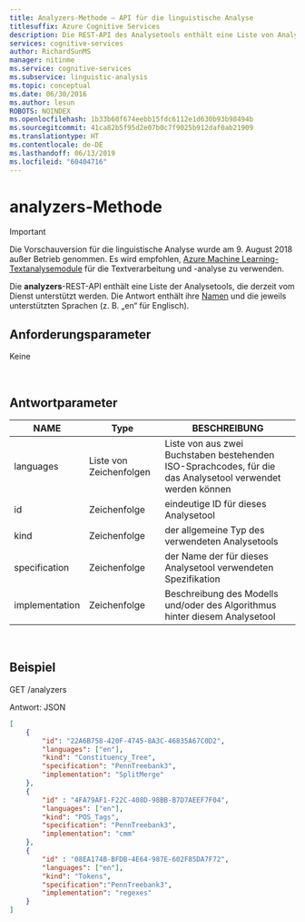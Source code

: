```yaml
---
title: Analyzers-Methode – API für die linguistische Analyse
titlesuffix: Azure Cognitive Services
description: Die REST-API des Analysetools enthält eine Liste von Analysemodulen, die derzeit von der API für die linguistische Analyse unterstützt werden.
services: cognitive-services
author: RichardSunMS
manager: nitinme
ms.service: cognitive-services
ms.subservice: linguistic-analysis
ms.topic: conceptual
ms.date: 06/30/2016
ms.author: lesun
ROBOTS: NOINDEX
ms.openlocfilehash: 1b33b60f674eebb15fdc6112e1d630b93b98494b
ms.sourcegitcommit: 41ca82b5f95d2e07b0c7f9025b912daf0ab21909
ms.translationtype: HT
ms.contentlocale: de-DE
ms.lasthandoff: 06/13/2019
ms.locfileid: "60404716"
---
```

# <a name="analyzers-method"></a>analyzers-Methode

> [!IMPORTANT]
> Die Vorschauversion für die linguistische Analyse wurde am 9. August 2018 außer Betrieb genommen. Es wird empfohlen, [Azure Machine Learning-Textanalysemodule](https://docs.microsoft.com/azure/machine-learning/studio-module-reference/text-analytics) für die Textverarbeitung und -analyse zu verwenden.

Die **analyzers**-REST-API enthält eine Liste der Analysetools, die derzeit vom Dienst unterstützt werden.
Die Antwort enthält ihre [Namen](Analyzer-Names.md) und die jeweils unterstützten Sprachen (z. B. „en“ für Englisch).

## <a name="request-parameters"></a>Anforderungsparameter
Keine

<br>

## <a name="response-parameters"></a>Antwortparameter

NAME | Type | BESCHREIBUNG
-----|------|--------------
languages | Liste von Zeichenfolgen | Liste von aus zwei Buchstaben bestehenden ISO-Sprachcodes, für die das Analysetool verwendet werden können
id   | Zeichenfolge | eindeutige ID für dieses Analysetool
kind | Zeichenfolge | der allgemeine Typ des verwendeten Analysetools
specification | Zeichenfolge | der Name der für dieses Analysetool verwendeten Spezifikation
implementation | Zeichenfolge | Beschreibung des Modells und/oder des Algorithmus hinter diesem Analysetool

<br>

## <a name="example"></a>Beispiel
GET /analyzers

Antwort: JSON
```json
[
    {
        "id": "22A6B758-420F-4745-8A3C-46835A67C0D2",
        "languages": ["en"],
        "kind": "Constituency_Tree",  
        "specification": "PennTreebank3",
        "implementation": "SplitMerge"
    },
    {
        "id" : "4FA79AF1-F22C-408D-98BB-B7D7AEEF7F04",
        "languages": ["en"],
        "kind": "POS_Tags",
        "specification": "PennTreebank3",
        "implementation": "cmm"
    },
    {
        "id" : "08EA174B-BFDB-4E64-987E-602F85DA7F72",
        "languages": ["en"],
        "kind": "Tokens",
        "specification":"PennTreebank3",
        "implementation": "regexes"
    }
]
```
